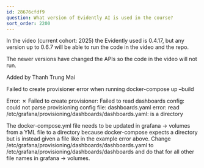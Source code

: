 ```yaml
---
id: 28676cfdf9
question: What version of Evidently AI is used in the course?
sort_order: 2200
---
```


In the video (current cohort: 2025) the Evidently used is 0.4.17, but any version up to 0.6.7 will be able to run the code in the video and the repo.

The newer versions have changed the APIs so the code in the video will not run.

Added by Thanh Trung Mai

Failed to create provisioner error when running docker-compose up –build

Error: ✗ Failed to create provisioner: Failed to read dashboards config: could not parse provisioning config file: dashboards.yaml error: read /etc/grafana/provisioning/dashboards/dashboards.yaml: is a directory

The docker-compose.yml file needs to be updated in grafana -> volumes from a YML file to a directory because docker-compose expects a directory but is instead given a file like in the example error above. Change /etc/grafana/provisioning/dashboards/dashboards.yaml to /etc/grafana/provisioning/dashboards/dashboards and do that for all other file names in grafana -> volumes.

